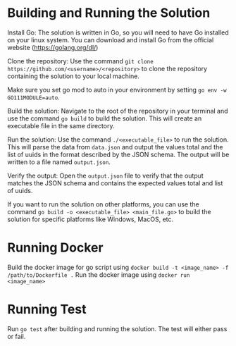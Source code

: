 # Building and Running the Solution

Install Go: The solution is written in Go, so you will need to have Go installed on your linux system. You can download and install Go from the official website (https://golang.org/dl/)

Clone the repository: Use the command `git clone https://github.com/<username>/<repository>` to clone the repository containing the solution to your local machine.

Make sure you set go mod to auto in your environment by setting `go env -w GO111MODULE=auto`.

Build the solution: Navigate to the root of the repository in your terminal and use the command `go build` to build the solution. This will create an executable file in the same directory.

Run the solution: Use the command `./<executable_file>` to run the solution. This will parse the data from `data.json` and output the values total and the list of uuids in the format described by the JSON schema. The output will be written to a file named `output.json`.

Verify the output: Open the `output.json` file to verify that the output matches the JSON schema and contains the expected values total and list of uuids.

If you want to run the solution on other platforms, you can use the command `go build -o <executable_file> <main_file.go>` to build the solution for specific platforms like Windows, MacOS, etc.

# Running Docker
Build the docker image for go script using `docker build -t <image_name> -f /path/to/Dockerfile .`
Run the docker image using `docker run <image_name>`

# Running Test
Run `go test` after building and running the solution. The test will either pass or fail.
